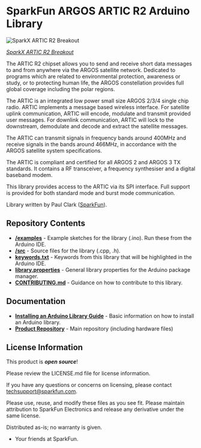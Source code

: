 SparkFun ARGOS ARTIC R2 Arduino Library
===========================================================

![SparkX ARTIC R2 Breakout]()

[*SparkX ARTIC R2 Breakout*]()

The ARTIC R2 chipset allows you to send and receive short data messages to and from anywhere via the ARGOS satellite network. Dedicated to programs which are related to environmental protection,
awareness or study, or to protecting human life, the ARGOS constellation provides full global coverage including the polar regions.

The ARTIC is an integrated low power small size ARGOS 2/3/4 single chip radio. ARTIC implements a message based wireless interface. For satellite uplink communication, ARTIC will encode, modulate and transmit
provided user messages. For downlink communication, ARTIC will lock to the downstream, demodulate and decode and extract the satellite messages.

The ARTIC can transmit signals in frequency bands around 400MHz and receive signals in the bands around 466MHz, in accordance with the ARGOS satellite system specifications.

The ARTIC is compliant and certified for all ARGOS 2 and ARGOS 3 TX standards. It contains a RF transceiver, a frequency synthesiser and a digital baseband modem.

This library provides access to the ARTIC via its SPI interface. Full support is provided for both standard mode and burst mode communication.

Library written by Paul Clark ([SparkFun](http://www.sparkfun.com)).

Repository Contents
-------------------

* [**/examples**](./examples) - Example sketches for the library (.ino). Run these from the Arduino IDE.
* [**/src**](./src) - Source files for the library (.cpp, .h).
* [**keywords.txt**](./keywords.txt) - Keywords from this library that will be highlighted in the Arduino IDE.
* [**library.properties**](./library_properties) - General library properties for the Arduino package manager.
* [**CONTRIBUTING.md**](./CONTRIBUTING.md) - Guidance on how to contribute to this library.

Documentation
--------------

* **[Installing an Arduino Library Guide](https://learn.sparkfun.com/tutorials/installing-an-arduino-library)** - Basic information on how to install an Arduino library.
* **[Product Repository](https://github.com/sparkfunX/ARTIC_R2_Breakout)** - Main repository (including hardware files)

License Information
-------------------

This product is _**open source**_!

Please review the LICENSE.md file for license information.

If you have any questions or concerns on licensing, please contact techsupport@sparkfun.com.

Please use, reuse, and modify these files as you see fit. Please maintain attribution to SparkFun Electronics and release any derivative under the same license.

Distributed as-is; no warranty is given.

- Your friends at SparkFun.
